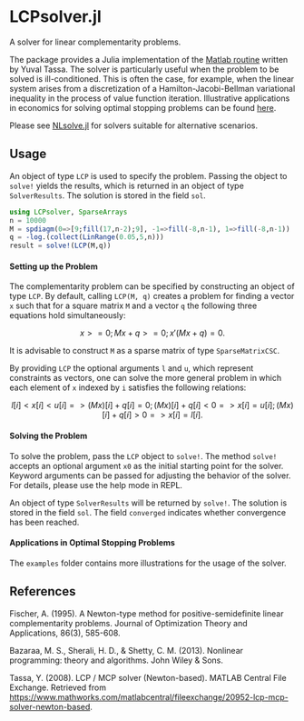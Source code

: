 # LCPsolver.jl

A solver for linear complementarity problems.

The package provides a Julia implementation of the
[Matlab routine](https://www.mathworks.com/matlabcentral/fileexchange/20952-lcp-mcp-solver-newton-based)
written by Yuval Tassa.
The solver is particularly useful when the problem to be solved is ill-conditioned.
This is often the case,
for example,
when the linear system arises from a discretization of
a Hamilton-Jacobi-Bellman variational inequality
in the process of value function iteration.
Illustrative applications in economics for solving optimal stopping problems can be found
[here](https://benjaminmoll.com/codes/).

Please see [NLsolve.jl](https://github.com/JuliaNLSolvers/NLsolve.jl)
for solvers suitable for alternative scenarios.

## Usage

An object of type `LCP` is used to specify the problem.
Passing the object to `solve!` yields the results,
which is returned in an object of type `SolverResults`.
The solution is stored in the field `sol`.

```julia
using LCPsolver, SparseArrays
n = 10000
M = spdiagm(0=>[9;fill(17,n-2);9], -1=>fill(-8,n-1), 1=>fill(-8,n-1))
q = -log.(collect(LinRange(0.05,5,n)))
result = solve!(LCP(M,q))
```

#### Setting up the Problem

The complementarity problem can be specified
by constructing an object of type `LCP`.
By default, calling `LCP(M, q)` creates a problem for finding a vector `x` such that
for a square matrix `M` and a vector `q`
the following three equations hold simultaneously:

```math
            x >= 0;
       Mx + q >= 0;
    x'(Mx + q) = 0.
```

It is advisable to construct `M` as a sparse matrix of type `SparseMatrixCSC`.

By providing `LCP` the optional arguments `l` and `u`,
which represent constraints as vectors,
one can solve the more general problem
in which each element of `x` indexed by `i`
satisfies the following relations:

```math
    l[i] < x[i] < u[i]   =>   (Mx)[i] + q[i] = 0;
    (Mx)[i] + q[i] < 0   =>   x[i] = u[i];
    (Mx)[i] + q[i] > 0   =>   x[i] = l[i].
```

#### Solving the Problem

To solve the problem, pass the `LCP` object to `solve!`.
The method `solve!` accepts an optional argument `x0`
as the initial starting point for the solver.
Keyword arguments can be passed for adjusting the behavior of the solver.
For details, please use the help mode in REPL.

An object of type `SolverResults` will be returned by `solve!`.
The solution is stored in the field `sol`.
The field `converged` indicates whether convergence has been reached.

#### Applications in Optimal Stopping Problems

The `examples` folder contains more illustrations for the usage of the solver.

## References

Fischer, A. (1995). A Newton-type method for positive-semidefinite linear complementarity problems. Journal of Optimization Theory and Applications, 86(3), 585-608.

Bazaraa, M. S., Sherali, H. D., & Shetty, C. M. (2013). Nonlinear programming: theory and algorithms. John Wiley & Sons.

Tassa, Y. (2008). LCP / MCP solver (Newton-based). MATLAB Central File Exchange. Retrieved from https://www.mathworks.com/matlabcentral/fileexchange/20952-lcp-mcp-solver-newton-based.
